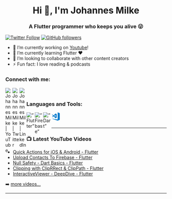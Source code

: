<h1 align="center">Hi 👋, I'm Johannes Milke</h1>
<h3 align="center">A Flutter programmer who keeps you alive 😜</h3>

[![Twitter Follow](https://img.shields.io/twitter/follow/JohannesMilke?color=1DA1F2&label=JohannesMilke&logo=twitter&style=for-the-badge)](https://twitter.com/intent/follow?original_referer=https%3A%2F%2Fgithub.com%2FJohannesMilke&screen_name=JohannesMilke)
[![GitHub followers](https://img.shields.io/github/followers/JohannesMilke?logo=GitHub&style=for-the-badge)][github]

- 🔭  I’m currently working on [Youtube][youtube]!
- 🌱  I’m currently learning Flutter ❤️
- 👯  I’m looking to collaborate with other content creators
- ⚡  Fun fact: I love reading & podcasts

### Connect with me:

[<img align="left" alt="JohannesMilke | YouTube" width="22px" src="https://cdn.jsdelivr.net/npm/simple-icons@v3/icons/youtube.svg" />][youtube]
[<img align="left" alt="JohannesMilke | Twitter" width="22px" src="https://cdn.jsdelivr.net/npm/simple-icons@v3/icons/twitter.svg" />][twitter]
[<img align="left" alt="JohannesMilke | LinkedIn" width="22px" src="https://cdn.jsdelivr.net/npm/simple-icons@v3/icons/linkedin.svg" />][linkedin]

<br />

### Languages and Tools:
[<img align="left" alt=“Flutter” width="26px" src="https://www.vectorlogo.zone/logos/flutterio/flutterio-icon.svg" />][youtube]
[<img align="left" alt=“Firebase” width="26px" src="https://www.vectorlogo.zone/logos/firebase/firebase-icon.svg" />][youtube]
[<img align="left" alt=“Dart” width="26px" src="https://www.vectorlogo.zone/logos/dartlang/dartlang-icon.svg" />][youtube]
[<img align="left" alt=“Github” width="26px" src="https://raw.githubusercontent.com/github/explore/80688e429a7d4ef2fca1e82350fe8e3517d3494d/topics/visual-studio-code/visual-studio-code.png" />][youtube]


<br />
<br />

---

### 📺 Latest YouTube Videos

<!-- YOUTUBE:START -->
- [Quick Actions for iOS & Android - Flutter](https://www.youtube.com/watch?v=iLxjbJtI_2w)
- [Upload Contacts To Firebase - Flutter](https://www.youtube.com/watch?v=s39EDFhLQaI)
- [Null Safety - Dart Basics - Flutter](https://www.youtube.com/watch?v=z7DaJlp1fB4)
- [Clipping with ClipRRect & ClipPath - Flutter](https://www.youtube.com/watch?v=4sRDOJCNE24)
- [InteractiveViewer - DeepDive - Flutter](https://www.youtube.com/watch?v=Jb5SUSlJrqc)
<!-- YOUTUBE:END -->

➡️ [more videos...](https://youtube.com/JohannesMilke/videos)

---

[twitter]: https://twitter.com/intent/follow?original_referer=https%3A%2F%2Fgithub.com%2FJohannesMilke&screen_name=JohannesMilke
[youtube]: https://www.youtube.com/channel/UC0FD2apauvegCcsvqIBceLA?sub_confirmation=1
[linkedin]: https://linkedin.com/in/JohannesMilke
[github]: https://github.com/JohannesMilke
